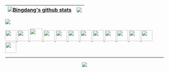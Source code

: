 | <a href="https://cakepanit.com/"><img align="center" src="https://github-readme-stats.vercel.app/api?username=bingdang&show_icons=true&include_all_commits=true&theme=buefy&hide_border=true" alt="Bingdang's github stats" /></a> | <a href="https://cakepanit.com/"><img align="center" src="https://github-readme-stats.vercel.app/api/top-langs/?username=bingdang&layout=compact&theme=buefy&hide_border=true" /></a> |
| ------------- | ------------- |

[![](https://github-readme-activity-graph.cyclic.app/graph?username=bingdang&theme=github&hide_border=true)](https://cakepanit.com/)

<!-- <code><a href="https://cakepanit.com/tags/Golang/" title="Golang"><img height="20" alt="golang" src="https://go.dev/favicon.ico"></a></code> 
<code><a href="https://cakepanit.com/tags/OPS/" title="Linux"><img height="20" alt="linux" src="https://www.linux.org/favicon.ico"></a></code>
<code><a href="https://cakepanit.com/tags/Kubernetes/" title="Kubernetes"><img height="20" alt="kubernetes" src="https://kubernetes.io/images/favicon.png"></a></code>
<code><a href="https://cakepanit.com/tags/Docker/" title="Docker"><img height="20" alt="docker" src="https://www.docker.com/favicon.ico"></a></code>
<code><a href="https://cakepanit.com/tags/Terraform/" title="Terraform"><img height="20" alt="terraform" src="https://www.terraform.io/favicon.ico"></a></code>
<code><a href="https://cakepanit.com/tags/MySQL/" title="MySQL"><img height="20" alt="mysql" src="https://labs.mysql.com/common/themes/sakila/favicon.ico"></a></code> -->

<p float="left">
    <a href="https://cakepanit.com/tags/Golang/" title="Golang">
        <img src="https://cdn.jsdelivr.net/gh/devicons/devicon/icons/go/go-original.svg" width="35" />
    </a>
    <a href="https://cakepanit.com/tags/OPS/" title="Linux">
        <img src="https://cdn.jsdelivr.net/gh/devicons/devicon/icons/linux/linux-original.svg" width="35" />
    </a>
    <a href="https://cakepanit.com/tags/Docker/" title="Docker">
        <img src="https://cdn.jsdelivr.net/gh/devicons/devicon/icons/docker/docker-original.svg" width="40" />
    </a>
    <a href="https://cakepanit.com/tags/Kubernetes/" title="Kubernetes">
        <img src="https://cdn.jsdelivr.net/gh/devicons/devicon/icons/kubernetes/kubernetes-plain.svg" width="35" />
    </a>
    <a href="https://cakepanit.com/tags/MySQL/" title="MySQL">
        <img src="https://cdn.jsdelivr.net/gh/devicons/devicon/icons/mysql/mysql-original.svg" width="35" />
    </a>
    <a href="https://cakepanit.com/tags/Redis/" title="Redis">
        <img src="https://cdn.jsdelivr.net/gh/devicons/devicon/icons/redis/redis-original.svg" width="35" />
    </a>
    <a href="https://cakepanit.com/tags/MongoDB/" title="MongoDB">
        <img src="https://cdn.jsdelivr.net/gh/devicons/devicon/icons/mongodb/mongodb-original.svg" width="35" />
    </a>
    <a href="https://cakepanit.com/tags/Terraform/" title="Terraform">
        <img src="https://cdn.jsdelivr.net/gh/devicons/devicon/icons/terraform/terraform-original.svg" width="35" />
    </a>
    <a href="https://cakepanit.com/tags/SHELL/" title="Bash">
        <img src="https://cdn.jsdelivr.net/gh/devicons/devicon/icons/bash/bash-original.svg" width="35" />
    </a>
    <a href="https://cakepanit.com/tags/Ansible/" title="Ansible">
        <img src="https://cdn.jsdelivr.net/gh/devicons/devicon/icons/ansible/ansible-plain.svg" width="35" />
    </a>
    <a href="https://cakepanit.com/tags/Nginx/" title="Nginx">
        <img src="https://cdn.jsdelivr.net/gh/devicons/devicon/icons/nginx/nginx-original.svg" width="35" />
    </a>
    <a href="https://cakepanit.com/tags/%E6%A0%91%E8%8E%93%E6%B4%BE/" title="raspberrypi">
        <img src="https://cdn.jsdelivr.net/gh/devicons/devicon/icons/raspberrypi/raspberrypi-original.svg" width="35" />
    </a>
    <a href="https://cakepanit.com/tags/CI-CD/" title="CICD">
        <img src="https://cdn.jsdelivr.net/gh/devicons/devicon/icons/gitlab/gitlab-original.svg" width="35" />
    </a>
</p>
<hr>
<p align="center">
<img align="center" src="https://github.githubassets.com/images/modules/profile/profile-first-issue-dark.svg">
<p>
